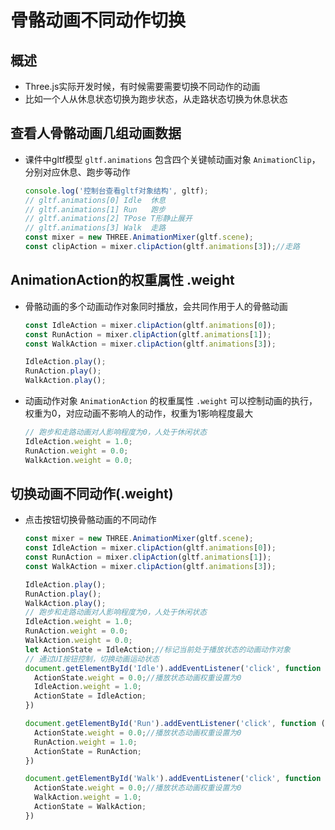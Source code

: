 # 骨骼动画不同动作切换

## 概述

+ Three.js实际开发时候，有时候需要需要切换不同动作的动画
+ 比如一个人从休息状态切换为跑步状态，从走路状态切换为休息状态

## 查看人骨骼动画几组动画数据

+ 课件中gltf模型 `gltf.animations` 包含四个关键帧动画对象 `AnimationClip`，分别对应休息、跑步等动作

  ```js
  console.log('控制台查看gltf对象结构', gltf);
  // gltf.animations[0] Idle  休息
  // gltf.animations[1] Run   跑步
  // gltf.animations[2] TPose T形静止展开
  // gltf.animations[3] Walk  走路
  const mixer = new THREE.AnimationMixer(gltf.scene);
  const clipAction = mixer.clipAction(gltf.animations[3]);//走路
  ```

## AnimationAction的权重属性 .weight

+ 骨骼动画的多个动画动作对象同时播放，会共同作用于人的骨骼动画

  ```js
  const IdleAction = mixer.clipAction(gltf.animations[0]);
  const RunAction = mixer.clipAction(gltf.animations[1]);
  const WalkAction = mixer.clipAction(gltf.animations[3]);

  IdleAction.play();
  RunAction.play();
  WalkAction.play();
  ```

+ 动画动作对象 `AnimationAction` 的权重属性 `.weight` 可以控制动画的执行，权重为0，对应动画不影响人的动作，权重为1影响程度最大

  ```js
  // 跑步和走路动画对人影响程度为0，人处于休闲状态
  IdleAction.weight = 1.0;
  RunAction.weight = 0.0;
  WalkAction.weight = 0.0;
  ```

## 切换动画不同动作(.weight)

+ 点击按钮切换骨骼动画的不同动作

  ```js
  const mixer = new THREE.AnimationMixer(gltf.scene);
  const IdleAction = mixer.clipAction(gltf.animations[0]);
  const RunAction = mixer.clipAction(gltf.animations[1]);
  const WalkAction = mixer.clipAction(gltf.animations[3]);

  IdleAction.play();
  RunAction.play();
  WalkAction.play();
  // 跑步和走路动画对人影响程度为0，人处于休闲状态
  IdleAction.weight = 1.0;
  RunAction.weight = 0.0;
  WalkAction.weight = 0.0;
  let ActionState = IdleAction;//标记当前处于播放状态的动画动作对象
  // 通过UI按钮控制，切换动画运动状态
  document.getElementById('Idle').addEventListener('click', function () {
    ActionState.weight = 0.0;//播放状态动画权重设置为0
    IdleAction.weight = 1.0;
    ActionState = IdleAction;
  })

  document.getElementById('Run').addEventListener('click', function () {
    ActionState.weight = 0.0;//播放状态动画权重设置为0
    RunAction.weight = 1.0;
    ActionState = RunAction;
  })

  document.getElementById('Walk').addEventListener('click', function () {
    ActionState.weight = 0.0;//播放状态动画权重设置为0
    WalkAction.weight = 1.0;
    ActionState = WalkAction;
  })
  ```
